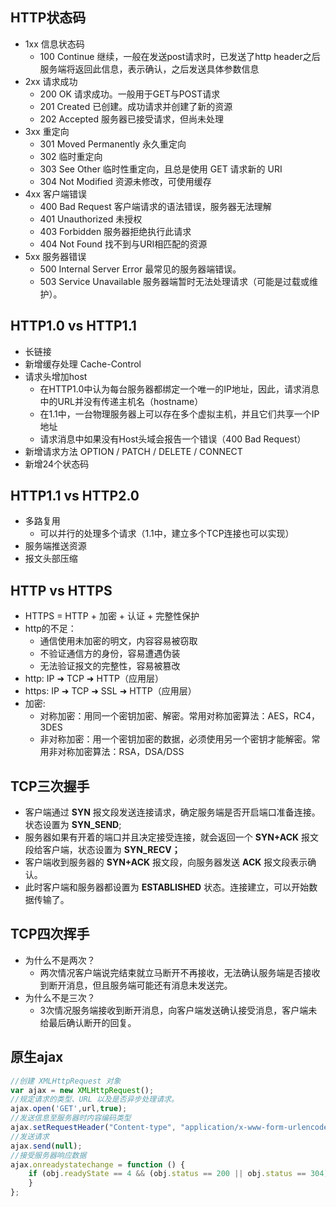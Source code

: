 

## HTTP状态码
- 1xx 信息状态码
  - 100 Continue 继续，一般在发送post请求时，已发送了http header之后服务端将返回此信息，表示确认，之后发送具体参数信息
- 2xx 请求成功
  - 200 OK 请求成功。一般用于GET与POST请求
  - 201 Created 已创建。成功请求并创建了新的资源
  - 202 Accepted 服务器已接受请求，但尚未处理
- 3xx 重定向
  - 301 Moved Permanently 永久重定向
  - 302 临时重定向
  - 303 See Other 临时性重定向，且总是使用 GET 请求新的 URI
  - 304 Not Modified 资源未修改，可使用缓存
- 4xx 客户端错误
  - 400 Bad Request 客户端请求的语法错误，服务器无法理解
  - 401 Unauthorized 未授权
  - 403 Forbidden   服务器拒绝执行此请求
  - 404 Not Found   找不到与URI相匹配的资源
- 5xx 服务器错误
  - 500 Internal Server Error 最常见的服务器端错误。
  - 503 Service Unavailable 服务器端暂时无法处理请求（可能是过载或维护）。


## HTTP1.0 vs HTTP1.1
- 长链接
- 新增缓存处理 Cache-Control
- 请求头增加host
  - 在HTTP1.0中认为每台服务器都绑定一个唯一的IP地址，因此，请求消息中的URL并没有传递主机名（hostname）
  - 在1.1中，一台物理服务器上可以存在多个虚拟主机，并且它们共享一个IP地址
  - 请求消息中如果没有Host头域会报告一个错误（400 Bad Request）
- 新增请求方法 OPTION / PATCH / DELETE / CONNECT
- 新增24个状态码


## HTTP1.1 vs HTTP2.0
- 多路复用
  - 可以并行的处理多个请求（1.1中，建立多个TCP连接也可以实现）
- 服务端推送资源
- 报文头部压缩


## HTTP vs HTTPS
- HTTPS = HTTP + 加密 + 认证 + 完整性保护
- http的不足：
  - 通信使用未加密的明文，内容容易被窃取
  - 不验证通信方的身份，容易遭遇伪装
  - 无法验证报文的完整性，容易被篡改
- http: IP ➜ TCP ➜ HTTP（应用层）
- https: IP ➜ TCP ➜ SSL ➜ HTTP（应用层）
- 加密: 
  - 对称加密：用同一个密钥加密、解密。常用对称加密算法：AES，RC4，3DES 
  - 非对称加密：用一个密钥加密的数据，必须使用另一个密钥才能解密。常用非对称加密算法：RSA，DSA/DSS


## TCP三次握手
- 客户端通过 **SYN** 报文段发送连接请求，确定服务端是否开启端口准备连接。状态设置为 **SYN_SEND**;
- 服务器如果有开着的端口并且决定接受连接，就会返回一个 **SYN+ACK** 报文段给客户端，状态设置为 **SYN_RECV；**
- 客户端收到服务器的 **SYN+ACK** 报文段，向服务器发送 **ACK** 报文段表示确认。
- 此时客户端和服务器都设置为 **ESTABLISHED** 状态。连接建立，可以开始数据传输了。

## TCP四次挥手
- 为什么不是两次？
  - 两次情况客户端说完结束就立马断开不再接收，无法确认服务端是否接收到断开消息，但且服务端可能还有消息未发送完。
- 为什么不是三次？
  - 3次情况服务端接收到断开消息，向客户端发送确认接受消息，客户端未给最后确认断开的回复。


## 原生ajax
```javascript
//创建 XMLHttpRequest 对象
var ajax = new XMLHttpRequest();
//规定请求的类型、URL 以及是否异步处理请求。
ajax.open('GET',url,true);
//发送信息至服务器时内容编码类型
ajax.setRequestHeader("Content-type", "application/x-www-form-urlencoded"); 
//发送请求
ajax.send(null);  
//接受服务器响应数据
ajax.onreadystatechange = function () {
    if (obj.readyState == 4 && (obj.status == 200 || obj.status == 304)) { 
    }
};
```

